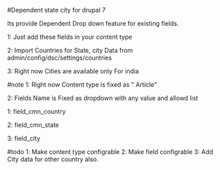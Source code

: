 #Dependent state city for drupal 7

Its provide Dependent Drop down feature for existing fields.

1: Just add these fields in your content type

2: Import Countries for State, city Data from admin/config/dsc/settings/countries

3: Right now Cities are available only For india


#note
1: Right now Content type is fixed as " Article"

2: Fields Name is Fixed as dropdown with any value and allowd list

  1: field_cmn_country
  
  2: field_cmn_state
  
  3: field_city


#todo
1: Make content type configrable
2: Make field configrable
3: Add City data for other country also.
